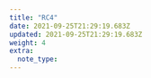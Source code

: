 ```yaml
---
title: "RC4"
date: 2021-09-25T21:29:19.683Z
updated: 2021-09-25T21:29:19.683Z
weight: 4
extra:
  note_type:  
---
```


